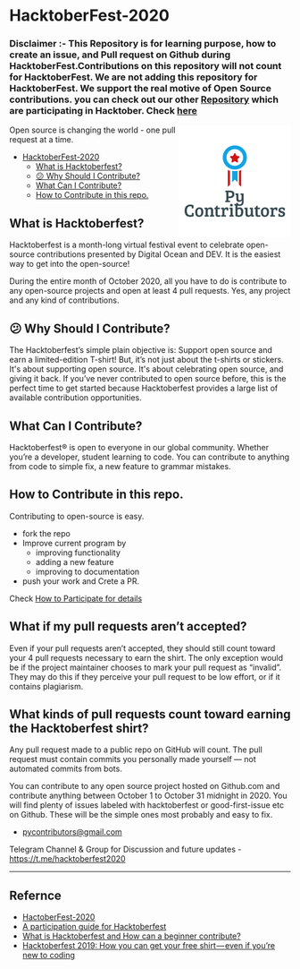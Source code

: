 # HacktoberFest-2020

### Disclaimer :- This Repository is for learning purpose, how to create an issue, and Pull request on Github during HacktoberFest.Contributions on this repository will not count for HacktoberFest. We are not adding this repository for HacktoberFest. We support the real motive of Open Source contributions. you can check out our other [Repository](https://github.com/py-contributors/) which are participating in Hacktober. Check [here](https://github.com/py-contributors/)

<img align="right" src="https://raw.githubusercontent.com/DrakeEntity/project-Image/master/9b2ca712-347a-4987-bac7-a4c3d106ed24_200x200.png" alt="pycontributors logo">

Open source is changing the world - one pull request at a time. 


- [HacktoberFest-2020](#hacktoberfest-2020)
  - [What is Hacktoberfest?](#what-is-hacktoberfest)
  - [😕 Why Should I Contribute?](#-why-should-i-contribute)
  - [What Can I Contribute?](#what-can-i-contribute)
  - [How to Contribute in this repo.](#how-to-contribute-in-this-repo)

## What is Hacktoberfest?

Hacktoberfest is a month-long virtual festival event to celebrate open-source contributions presented by Digital Ocean and DEV. It is the easiest way to get into the open-source!

During the entire month of October 2020, all you have to do is contribute to any open-source projects and open at least 4 pull requests. Yes, any project and any kind of contributions.

## 😕 Why Should I Contribute?

The Hacktoberfest’s simple plain objective is:
Support open source and earn a limited-edition T-shirt!
But, it’s not just about the t-shirts or stickers. It's about supporting open source. It's about celebrating open source, and giving it back. If you’ve never contributed to open source before, this is the perfect time to get started because Hacktoberfest provides a large list of available contribution opportunities.

## What Can I Contribute?

Hacktoberfest® is open to everyone in our global community. Whether you’re a developer, student learning to code. You can contribute to anything from code to simple fix, a new feature to grammar mistakes.

## How to Contribute in this repo.

Contributing to open-source is easy.


- fork the repo
- Improve current program by
  - improving functionality
  - adding a new feature
  - improving to documentation
- push your work and Crete a PR.

Check [How to Participate for details](/HOW_TO_PARTICIPATE.MD)

## What if my pull requests aren’t accepted?

Even if your pull requests aren’t accepted, they should still count toward your 4 pull requests necessary to earn the shirt. The only exception would be if the project maintainer chooses to mark your pull request as “invalid”. They may do this if they perceive your pull request to be low effort, or if it contains plagiarism.

## What kinds of pull requests count toward earning the Hacktoberfest shirt?
Any pull request made to a public repo on GitHub will count. The pull request must contain commits you personally made yourself — not automated commits from bots.

You can contribute to any open source project hosted on Github.com and contribute anything between October 1 to October 31 midnight in 2020. You will find plenty of issues labeled with hacktoberfest or good-first-issue etc on Github. These will be the simple ones most probably and easy to fix.

- [pycontributors@gmail.com](mailto:pycontributors@gmail.com)

Telegram Channel & Group for Discussion and future updates - <https://t.me/hacktoberfest2020>

---
## Refernce

- [HactoberFest-2020](https://hacktoberfest.digitalocean.com/)
- [A participation guide for Hacktoberfest](https://dev.to/zenika/a-participation-guide-for-hacktoberfest-19c1)
- [What is Hacktoberfest and How can a beginner contribute?](https://medium.com/@bawantharathnayaka/what-is-hacktoberfest-and-how-can-a-beginner-contribute-39cf2081804e)
- [Hacktoberfest 2019: How you can get your free shirt — even if you’re new to coding](https://www.freecodecamp.org/news/hacktoberfest-2018-how-you-can-get-your-free-shirt-even-if-youre-new-to-coding-96080dd0b01b/)
